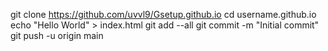git clone https://github.com/uvvl9/Gsetup.github.io
cd username.github.io
echo "Hello World" > index.html
git add --all
git commit -m "Initial commit"
git push -u origin main
